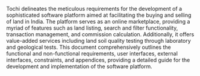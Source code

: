 Tochi delineates the meticulous requirements for the development of a sophisticated software platform aimed at facilitating the buying and
selling of land in India. The platform serves as an online marketplace, providing a myriad of features such as land listing, search and filter functionality, transaction management, and commission
calculation. Additionally, it offers value-added services including land soil quality testing through
laboratory and geological tests. This document comprehensively outlines the functional and non-functional requirements, user interfaces, external interfaces, constraints, and appendices, providing
a detailed guide for the development and implementation of the software platform.
